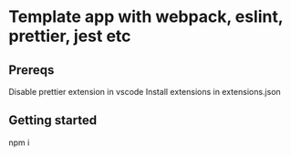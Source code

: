 # Template app with webpack, eslint, prettier, jest etc

## Prereqs 

Disable prettier extension in vscode
Install extensions in extensions.json

## Getting started

npm i

